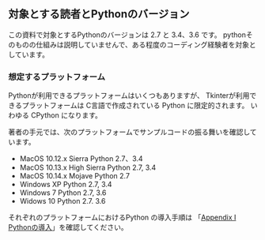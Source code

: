 
## 対象とする読者とPythonのバージョン

この資料で対象とするPythonのバージョンは 2.7 と 3.4、3.6 です。
pythonそのものの仕組みは説明していませんで、ある程度のコーディング経験者を対象としています。

### 想定するプラットフォーム
Pythonが利用できるプラットフォームはいくつもありますが、
Tkinterが利用できるプラットフォームは C言語で作成されている Python に限定的されます。
いわゆる CPython になります。

著者の手元では、次のプラットフォームでサンプルコードの振る舞いを確認しています。

- MacOS 10.12.x Sierra Python 2.7、3.4
- MacOS 10.13.x High Sierra Python 2.7, 3.4
- MacOS 10.14.x Mojave Python 2.7
- Windows XP Python 2.7, 3.4
- Windows 7 Python 2.7, 3.6
- Widows 10 Python 2.7. 3.6

それぞれのプラットフォームにおけるPython の導入手順は
「[Appendix I Pythonの導入](AppendixI.md)」を確認してください。
